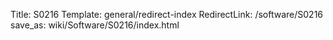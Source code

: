 Title: S0216
Template: general/redirect-index
RedirectLink: /software/S0216
save_as: wiki/Software/S0216/index.html